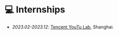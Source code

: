 # 💻 Internships
- *2023.02-2023.12*: [Tencent YouTu Lab](https://open.youtu.qq.com/#/open), Shanghai.
